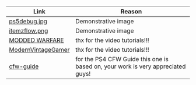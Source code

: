 | Link | Reason |
| ---- | ------ |
| [ps5debug.jpg](https://external-content.duckduckgo.com/iu/?u=https%3A%2F%2Fwololo.net%2Fwagic%2Fwp-content%2Fuploads%2F2021%2F11%2Fps5_kernel_exploit_debug_settings-scaled.jpg&f=1&nofb=1&ipt=d4a6417ad8fe21f5e9fda56ae0e3a516acbdb829431b9bfba6ca82e0e1fffd3f&ipo=images) | Demonstrative image |
| [itemzflow.png](https://external-content.duckduckgo.com/iu/?u=https%3A%2F%2Fblogger.googleusercontent.com%2Fimg%2Fb%2FR29vZ2xl%2FAVvXsEgOGWs_X1BuxfzCpNL_l-Qmbm6yfNR3DTGCDLd3xlMOxyQhGHoDJIpzwqPm5EarQaHI_QkXtKkFm433UbQZBgRQ2Vm7IVyoyTdvCZVwsL07TJnA_YuaeRkTbBTj0jEIbz23MSpwNzLfLupEQ-opEExlcX_iTAC6lI9BfuRpToNr_yE2RHXtDFrNyA2T9pU%2Fw1200-h630-p-k-no-nu%2F%25E7%2594%25BB%25E5%2583%258F_2023-12-27_190444133.png&f=1&nofb=1&ipt=d50091a271d06d278f09a2ed257527a109deffea3a79ddda8a66e489b878512d&ipo=images) | Demonstrative image |
| [MODDED WARFARE](https://www.youtube.com/@MODDEDWARFARE) | thx for the video tutorials!!! |
| [ModernVintageGamer](https://www.youtube.com/@ModernVintageGamer) | thx for the video tutorials!!! |
| [cfw-guide](https://github.com/cfw-guide/) | for the PS4 CFW Guide this one is based on, your work is very appreciated guys! |
